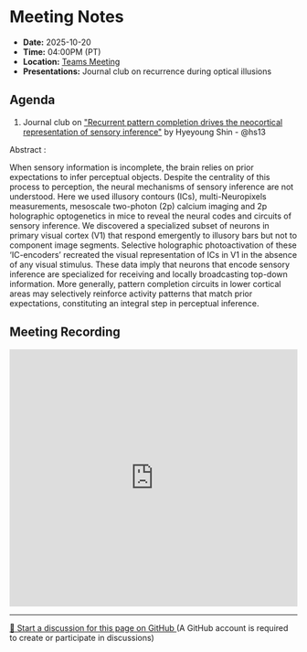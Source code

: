# Meeting Notes
- **Date:** 2025-10-20
- **Time:** 04:00PM (PT)
- **Location:** [Teams Meeting](https://teams.microsoft.com/l/meetup-join/19%3ameeting_NWM1ZWY0NTItMzVlMC00ZjFmLTgyZDAtZDg3NWU0ZDcyMGJl%40thread.v2/0?context=%7b%22Tid%22%3a%2232669cd6-737f-4b39-8bdd-d6951120d3fc%22%2c%22Oid%22%3a%229396d18b-b5cf-4bed-98a0-1cfb7dc82663%22%7d)
- **Presentations:** Journal club on recurrence during optical illusions

## Agenda

1. Journal club on ["Recurrent pattern completion drives the neocortical representation of sensory inference"](https://www.nature.com/articles/s41593-025-02055-5) by Hyeyoung Shin - @hs13


Abstract : 


When sensory information is incomplete, the brain relies on prior expectations to infer perceptual objects. Despite the centrality of this process to perception, the neural mechanisms of sensory inference are not understood. Here we used illusory contours (ICs), multi-Neuropixels measurements, mesoscale two-photon (2p) calcium imaging and 2p holographic optogenetics in mice to reveal the neural codes and circuits of sensory inference. We discovered a specialized subset of neurons in primary visual cortex (V1) that respond emergently to illusory bars but not to component image segments. Selective holographic photoactivation of these ‘IC-encoders’ recreated the visual representation of ICs in V1 in the absence of any visual stimulus. These data imply that neurons that encode sensory inference are specialized for receiving and locally broadcasting top-down information. More generally, pattern completion circuits in lower cortical areas may selectively reinforce activity patterns that match prior expectations, constituting an integral step in perceptual inference.

## Meeting Recording
<iframe width="100%" height="450" src="https://www.youtube.com/embed/aMeMdT5dqt8" title="OpenScope Predictive Processing Weekly Meeting" frameborder="0" allow="accelerometer; autoplay; clipboard-write; encrypted-media; gyroscope; picture-in-picture; web-share" allowfullscreen></iframe>

<!-- DISCUSSION_LINK_START -->
<div class="discussion-link">
    <hr>
    <p>
        <a href="https://github.com/allenneuraldynamics/openscope-community-predictive-processing/discussions/new?category=q-a&title=Discussion%3A%20meetings/2025-10-20" target="_blank">
            💬 Start a discussion for this page on GitHub
        </a>
        <span class="note">(A GitHub account is required to create or participate in discussions)</span>
    </p>
</div>
<!-- DISCUSSION_LINK_END -->
